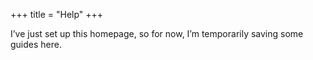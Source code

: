 +++
title = "Help"
+++

I’ve just set up this homepage, so for now, I’m temporarily saving some guides here.